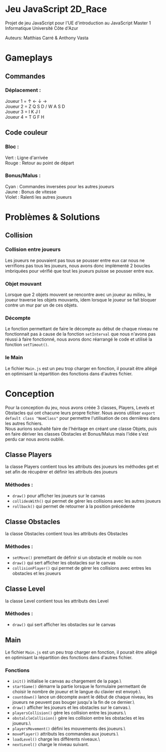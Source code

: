 # Jeu JavaScript 2D_Race
Projet de jeu JavaScript pour l'UE d'introduction au JavaScript Master 1 Informatique Université Côte d'Azur

Auteurs: Matthias Carré & Anthony Vasta

# Gameplays

## Commandes

### Déplacement :
Joueur 1 = ↑ ← ↓ →\
Joueur 2 = Z Q S D / W A S D\
Joueur 3 = I K J I\
Joueur 4 = T G F H

## Code couleur

### Bloc :
   Vert : Ligne d'arrivée\
   Rouge : Retour au point de départ

### Bonus/Malus :
   Cyan : Commandes inversées pour les autres joueurs\
   Jaune : Bonus de vitesse\
   Violet : Ralenti les autres joueurs

# Problèmes & Solutions
## Collision
### Collision entre joueurs
Les joueurs ne pouvaient pas tous se pousser entre eux car nous ne verrifions pas tous les joueurs, nous avons donc implémenté 2 boucles imbriquées pour vérifié que tout les joueurs puisse se pousser entre eux.

### Objet mouvant
Lorsque que 2 objets mouvent se rencontre avec un joueur au milieu, le joueur traverse les objets mouvants, idem lorsque le joueur se fait bloquer contre un mur par un de ces objets.

### Décompte
Le fonction permettant de faire le décompte au début de chaque niveau ne fonctionnait pas à cause de la fonction `setInterval` que nous n'avons pas réussi à faire fonctionné, nous avons donc réarrangé le code et utilisé la fonction `setTimout()`.

### le Main
Le fichier `Main.js` est un peu trop charger en fonction, il pourait être allégé en optimisant la répartition des fonctions dans d'autres fichier.

# Conception
Pour la conception du jeu, nous avons créée 3 classes, Players, Levels et Obstacles qui ont chacune leurs propre fichier.
Nous avons utiliser `export default class "NomClass"` pour permettre l'utilisation de ces dernières dans les autres fichiers.\
Nous aurions souhaité faire de l'héritage en créant une classe Objets, puis en faire dériver les classes Obstacles et Bonus/Malus mais l'idée s'est perdu car nous avons oublié.

## Classe Players
la classe Players contient tous les attributs des joueurs
les méthodes get et set afin de récupérer et définir les attributs des joueurs
### Méthodes :
- `draw()` pour afficher les joueurs sur le canvas
- `collidesWith()` qui permet de gérer les collisions avec les autres joueurs
- `rollback()` qui permet de retourner à la position précédente

## Classe Obstacles
la classe Obstacles contient tous les attributs des Obstacles
### Méthodes :
- `setMove()` premettant de définir si un obstacle et mobile ou non
- `draw()` qui sert afficher les obstacles sur le canvas
- `collisionPlayer()` qui permet de gérer les collisions avec entres les obstacles et les joueurs

## Classe Level
la classe Level contient tous les attributs des Level
### Méthodes :
- `draw()` qui sert afficher les obstacles sur le canvas

## Main
Le fichier `Main.js` est un peu trop charger en fonction, il pourait être allégé en optimisant la répartition des fonctions dans d'autres fichier.

### Fonctions
- `init()` initialise le canvas au chargement de la page.\
- `startGame()` démarre la partie lorsque le formulaire permettant de choisir le nombre de joueur et le langue du clavier est envoyé.\
- `countdown()` lance un décompte avant le début de chaque niveau, les joueurs ne peuvent pas bouger jusqu'a la fin de ce dernier.\
- `draw()` afficher les joueurs et les obstacles sur le canvas.\
- `playersCollision()` gère les collision entre les joueurs.\
- `obstalcleCollision()` gère les collision entre les obstacles et les joueurs.\
- `playersMovement()` défini les mouvements des joueurs.\
- `movePlayer()` attributs les commandes aux joueurs.\
- `loadLevel()` charge les différents niveaux.\
- `nextLevel()` charge le niveau suivant.
